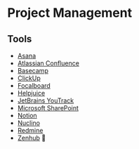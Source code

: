 # Project Management

## Tools

- [Asana](https://asana.com)
- [Atlassian Confluence](/atlassian/confluence.md)
- [Basecamp](https://basecamp.com)
- [ClickUp](https://clickup.com)
- [Focalboard](/focalboard.md)
- [Helpjuice](https://helpjuice.com)
- [JetBrains YouTrack](https://jetbrains.com/youtrack)
- [Microsoft SharePoint](/microsoft/sharepoint.md)
- [Notion](/notion.md)
- [Nuclino](https://nuclino.com)
- [Redmine](/redmine.md)
- [Zenhub](https://zenhub.com) 🌟

<!--
Taiga
-->
